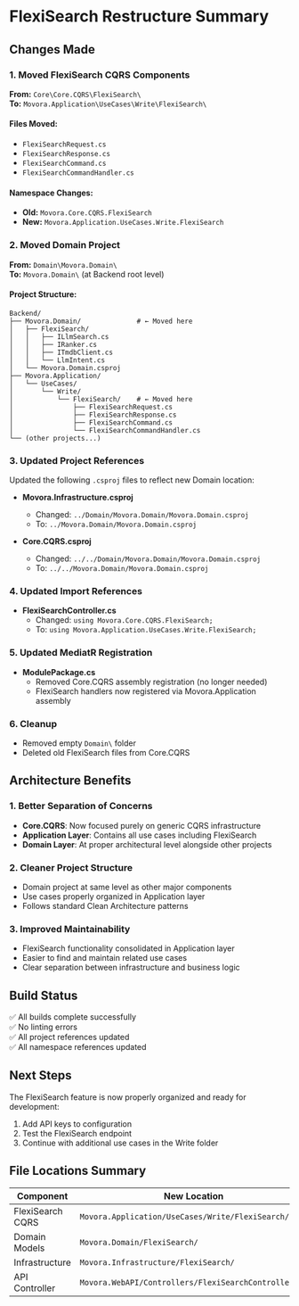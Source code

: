 # FlexiSearch Restructure Summary

## Changes Made

### 1. Moved FlexiSearch CQRS Components
**From:** `Core\Core.CQRS\FlexiSearch\`  
**To:** `Movora.Application\UseCases\Write\FlexiSearch\`

#### Files Moved:
- `FlexiSearchRequest.cs`
- `FlexiSearchResponse.cs`
- `FlexiSearchCommand.cs`
- `FlexiSearchCommandHandler.cs`

#### Namespace Changes:
- **Old:** `Movora.Core.CQRS.FlexiSearch`
- **New:** `Movora.Application.UseCases.Write.FlexiSearch`

### 2. Moved Domain Project
**From:** `Domain\Movora.Domain\`  
**To:** `Movora.Domain\` (at Backend root level)

#### Project Structure:
```
Backend/
├── Movora.Domain/              # ← Moved here
│   ├── FlexiSearch/
│   │   ├── ILlmSearch.cs
│   │   ├── IRanker.cs
│   │   ├── ITmdbClient.cs
│   │   └── LlmIntent.cs
│   └── Movora.Domain.csproj
├── Movora.Application/
│   └── UseCases/
│       └── Write/
│           └── FlexiSearch/    # ← Moved here
│               ├── FlexiSearchRequest.cs
│               ├── FlexiSearchResponse.cs
│               ├── FlexiSearchCommand.cs
│               └── FlexiSearchCommandHandler.cs
└── (other projects...)
```

### 3. Updated Project References
Updated the following `.csproj` files to reflect new Domain location:

- **Movora.Infrastructure.csproj**
  - Changed: `../Domain/Movora.Domain/Movora.Domain.csproj`
  - To: `../Movora.Domain/Movora.Domain.csproj`

- **Core.CQRS.csproj**
  - Changed: `../../Domain/Movora.Domain/Movora.Domain.csproj`
  - To: `../../Movora.Domain/Movora.Domain.csproj`

### 4. Updated Import References
- **FlexiSearchController.cs**
  - Changed: `using Movora.Core.CQRS.FlexiSearch;`
  - To: `using Movora.Application.UseCases.Write.FlexiSearch;`

### 5. Updated MediatR Registration
- **ModulePackage.cs**
  - Removed Core.CQRS assembly registration (no longer needed)
  - FlexiSearch handlers now registered via Movora.Application assembly

### 6. Cleanup
- Removed empty `Domain\` folder
- Deleted old FlexiSearch files from Core.CQRS

## Architecture Benefits

### 1. Better Separation of Concerns
- **Core.CQRS**: Now focused purely on generic CQRS infrastructure
- **Application Layer**: Contains all use cases including FlexiSearch
- **Domain Layer**: At proper architectural level alongside other projects

### 2. Cleaner Project Structure
- Domain project at same level as other major components
- Use cases properly organized in Application layer
- Follows standard Clean Architecture patterns

### 3. Improved Maintainability
- FlexiSearch functionality consolidated in Application layer
- Easier to find and maintain related use cases
- Clear separation between infrastructure and business logic

## Build Status
✅ All builds complete successfully  
✅ No linting errors  
✅ All project references updated  
✅ All namespace references updated  

## Next Steps
The FlexiSearch feature is now properly organized and ready for development:
1. Add API keys to configuration
2. Test the FlexiSearch endpoint
3. Continue with additional use cases in the Write folder

## File Locations Summary
| Component | New Location |
|-----------|-------------|
| FlexiSearch CQRS | `Movora.Application/UseCases/Write/FlexiSearch/` |
| Domain Models | `Movora.Domain/FlexiSearch/` |
| Infrastructure | `Movora.Infrastructure/FlexiSearch/` |
| API Controller | `Movora.WebAPI/Controllers/FlexiSearchController.cs` |
